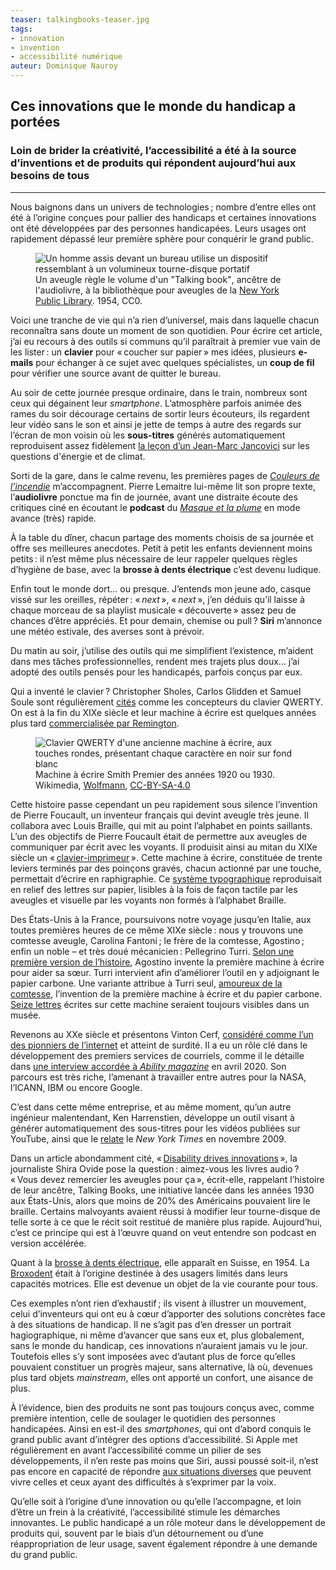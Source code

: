 ```yaml
---
teaser: talkingbooks-teaser.jpg
tags:
- innovation
- invention
- accessibilité numérique
auteur: Dominique Nauroy
---
```

<h2>Ces innovations que le monde du handicap a portées</h2>
<h3>Loin de brider la créativité, l’accessibilité a été à la source d’inventions et de produits qui répondent aujourd’hui aux besoins de tous</h3>
<hr>
<div class="intro">
    <p>Nous baignons dans un univers de technologies&#8239;; nombre d’entre elles ont été à l’origine conçues pour pallier des handicaps et certaines innovations ont été développées par des personnes handicapées. Leurs usages ont rapidement dépassé leur première sphère pour conquérir le grand public.</p>
</div>
<figure class="pic">
    <img src="../../../../content/news/img/talkingbooks.jpg" alt="Un homme assis devant un bureau utilise un dispositif ressemblant à un volumineux tourne-disque portatif">
    <figcaption>Un aveugle règle le volume d'un <span lang="en">"Talking book"</span>, ancêtre de l'audiolivre, à la bibliothèque pour aveugles de la <a lang="en" href="https://digitalcollections.nypl.org/items/510d47df-e34d-a3d9-e040-e00a18064a99">New York Public Library</a>. 1954, CC0.</figcaption>
</figure>
<p>Voici une tranche de vie qui n’a rien d’universel, mais dans laquelle chacun reconnaîtra sans doute un moment de son quotidien. Pour écrire cet article, j’ai eu recours à des outils si communs qu’il paraîtrait à premier vue vain de les lister&#8239;: un <strong>clavier</strong> pour «&#8239;coucher sur papier&#8239;» mes idées, plusieurs <strong>e-mails</strong> pour échanger à ce sujet avec quelques spécialistes, un <strong>coup de fil</strong> pour vérifier une source avant de quitter le bureau.</p>
<p>Au soir de cette journée presque ordinaire, dans le train, nombreux sont ceux qui dégainent leur <i lang="en">smartphone</i>. L’atmosphère parfois animée des rames du soir décourage certains de sortir leurs écouteurs, ils regardent leur vidéo sans le son et ainsi je jette de temps à autre des regards sur l’écran de mon voisin où les <strong>sous-titres</strong> générés automatiquement reproduisent assez fidèlement <a href="https://www.youtube.com/watch?v=FMGb4Wb0gO0">la leçon d’un Jean-Marc Jancovici</a> sur les questions d'énergie et de climat.</p>
<p>Sorti de la gare, dans le calme revenu, les premières pages de <cite><a href="https://www.audible.fr/pd/Couleurs-de-lincendie-Livre-Audio/B078GR1M1M">Couleurs de l’incendie</a></cite> m’accompagnent. Pierre Lemaitre lui-même lit son propre texte, l’<strong>audiolivre</strong> ponctue ma fin de journée, avant une distraite écoute des critiques ciné en écoutant le <strong>podcast</strong> du <cite><a href="https://www.radiofrance.fr/franceinter/podcasts/le-masque-et-la-plume">Masque et la plume</a></cite> en mode avance (très) rapide.</p>
<p>À la table du dîner, chacun partage des moments choisis de sa journée et offre ses meilleures anecdotes. Petit à petit les enfants deviennent moins petits&#8239;: il n’est même plus nécessaire de leur rappeler quelques règles d’hygiène de base, avec la <strong>brosse à dents électrique</strong> c’est devenu ludique.</p>
<p>Enfin tout le monde dort... ou presque. J’entends mon jeune ado, casque vissé sur les oreilles, répéter&#8239;: «&#8239;<i lang="en">next</i>&#8239;», «&#8239;<i lang="en">next</i>&#8239;», j’en déduis qu’il laisse à chaque morceau de sa playlist musicale «&#8239;découverte&#8239;» assez peu de chances d’être appréciés. Et pour demain, chemise ou pull&#8239;? <strong>Siri</strong> m’annonce une météo estivale, des averses sont à prévoir.</p>
<p>Du matin au soir, j’utilise des outils qui me simplifient l’existence, m’aident dans mes tâches professionnelles, rendent mes trajets plus doux... j’ai adopté des outils pensés pour les handicapés, parfois conçus par eux.</p>
<p>Qui a inventé le clavier&#8239;? Christopher Sholes, Carlos Glidden et Samuel Soule sont régulièrement <a href="https://history-computer.com/modern-computer-keyboard/">cités</a> comme les concepteurs du clavier QWERTY. On est à la fin du XIXe siècle et leur machine à écrire est quelques années plus tard <a href="https://en.wikipedia.org/wiki/Sholes_and_Glidden_typewriter">commercialisée par Remington</a>.</p>
<figure class="pic">
    <img src="../../../../content/news/img/vintage-typewriter.jpg" alt="Clavier QWERTY d'une ancienne machine à écrire, aux touches rondes, présentant chaque caractère en noir sur fond blanc">
    <figcaption>Machine à écrire Smith Premier des années 1920 ou 1930. Wikimedia, <a href="https://commons.wikimedia.org/wiki/File:SMITH_PREMIER_vintage_typewriter_1920-30s_wide_carriage_dusty_worn_without_ribbon_Danish_Norwegian_keys_Gammel_skrivemaskin_levert_av_J%C3%B8rgen_S._Lien_Kontormaskiner_Bergen_%28Odda_skole_2022%29_IMG_1014.jpg">Wolfmann</a>, <a href="https://commons.wikimedia.org/wiki/Category:CC-BY-SA-4.0">CC-BY-SA-4.0</a></figcaption>
</figure>
<p>Cette histoire passe cependant un peu rapidement sous silence l’invention de Pierre Foucault, un inventeur français qui devint aveugle très jeune. Il collabora avec Louis Braille, qui mit au point l’alphabet en points saillants. L’un des objectifs de Pierre Foucault était de permettre aux aveugles de communiquer par écrit avec les voyants. Il produisit ainsi au mitan du XIXe siècle un «&#8239;<a href="http://fondationdutoucher.org/histoire-du-clavier-alphanumerique-une-ergonomie-a-laveugle/">clavier-imprimeur</a>&#8239;». Cette machine à écrire, constituée de trente leviers terminés par des poinçons gravés, chacun actionné par une touche, permettait d’écrire en raphigraphie. Ce <a href="https://gallica.bnf.fr/blog/12102020/histoire-de-la-machine-ecrire">système typographique</a> reproduisait en relief des lettres sur papier, lisibles à la fois de façon tactile par les aveugles et visuelle par les voyants non formés à l’alphabet Braille.</p>
<p>Des États-Unis à la France, poursuivons notre voyage jusqu’en Italie, aux toutes premières heures de ce même XIXe siècle&#8239;: nous y trouvons une comtesse aveugle, Carolina Fantoni&#8239;; le frère de la comtesse, Agostino&#8239;; enfin un noble – et très doué mécanicien&#8239;: Pellegrino Turri. <a href="https://blog.lib.uiowa.edu/eng/new-exhibit-on-the-history-of-the-typewriter/">Selon une première version de l’histoire</a>, Agostino invente la première machine à écrire pour aider sa sœur. Turri intervient afin d’améliorer l’outil en y adjoignant le papier carbone. Une variante attribue à Turri seul, <a href="http://www.computer-timeline.com/timeline/henry-mill/">amoureux de la comtesse</a>, l’invention de la première machine à écrire et du papier carbone. <a href="http://www.computer-timeline.com/timeline/henry-mill/">Seize lettres</a> écrites sur cette machine seraient toujours visibles dans un musée.</p>
<p>Revenons au XXe siècle et présentons Vinton Cerf, <a href="https://www.internethalloffame.org/vint-cerf/">considéré comme l’un des pionniers de l’internet</a> et atteint de surdité. Il a eu un rôle clé dans le développement des premiers services de courriels, comme il le détaille dans <a href="https://www.internethalloffame.org/vint-cerf/">une interview accordée à <i lang="en">Ability magazine</i></a> en avril 2020. Son parcours est très riche, l’amenant à travailler entre autres pour la NASA, l’ICANN, IBM ou encore <span lang="en">Google</span>.</p>
<p>C’est dans cette même entreprise, et au même moment, qu’un autre ingénieur malentendant, Ken Harrenstien, développe un outil visant à générer automatiquement des sous-titres pour les vidéos publiées sur <span lang="en">YouTube</span>, ainsi que le <a href="https://www.nytimes.com/2009/11/20/technology/internet/20google.html">relate</a> le <i lang="en">New York Times</i> en novembre 2009.</p>
<p>Dans un article abondamment cité, «&#8239;<a lang="en" href="https://www.nytimes.com/2021/10/14/technology/audiobooks-innovation.html">Disability drives innovations</a>&#8239;», la journaliste Shira Ovide pose la question&#8239;: aimez-vous les livres audio&#8239;? «&#8239;Vous devez remercier les aveugles pour ça&#8239;», écrit-elle, rappelant l’histoire de leur ancêtre, <span lang="en">Talking Books</span>, une initiative lancée dans les années 1930 aux États-Unis, alors que moins de 20% des Américains pouvaient lire le braille. Certains malvoyants avaient réussi à modifier leur tourne-disque de telle sorte à ce que le récit soit restitué de manière plus rapide. Aujourd’hui, c’est ce principe qui est à l’œuvre quand on veut entendre son podcast en version accélérée.</p>
<p>Quant à la <a href="https://science.howstuffworks.com/innovation/everyday-innovations/items-invented-people-with-disabilities.htm">brosse à dents électrique</a>, elle apparaît en Suisse, en 1954. La <a href="https://homeaccess.nationalramp.com/news/5-pieces-of-adaptive-technology-with-widespread-appeal/">Broxodent</a> était à l’origine destinée à des usagers limités dans leurs capacités motrices. Elle est devenue un objet de la vie courante pour tous.</p>
<p>Ces exemples n’ont rien d’exhaustif&#8239;; ils visent à illustrer un mouvement, celui d’inventeurs qui ont eu à cœur d’apporter des solutions concrètes face à des situations de handicap. Il ne s’agit pas d’en dresser un portrait hagiographique, ni même d’avancer que sans eux et, plus globalement, sans le monde du handicap, ces innovations n’auraient jamais vu le jour. Toutefois elles s’y sont imposées avec d’autant plus de force qu’elles pouvaient constituer un progrès majeur, sans alternative, là où, devenues plus tard objets <i lang="en">mainstream</i>, elles ont apporté un confort, une aisance de plus.</p>
<p>À l’évidence, bien des produits ne sont pas toujours conçus avec, comme première intention, celle de soulager le quotidien des personnes handicapées. Ainsi en est-il des <i lang="en">smartphones</i>, qui ont d’abord conquis le grand public avant d’intégrer des options d’accessibilité. Si Apple met régulièrement en avant l’accessibilité comme un pilier de ses développements, il n’en reste pas moins que Siri, aussi poussé soit-il, n’est pas encore en capacité de répondre <a href="https://www.boia.org/blog/apples-siri-changed-accessibility-but-no-voice-assistant-is-perfect">aux situations diverses</a> que peuvent vivre celles et ceux ayant des difficultés à s’exprimer par la voix. </p>
<p>Qu’elle soit à l’origine d’une innovation ou qu’elle l’accompagne, et loin d’être un frein à la créativité, l’accessibilité stimule les démarches innovantes. Le public handicapé a un rôle moteur dans le développement de produits qui, souvent par le biais d’un détournement ou d’une réappropriation de leur usage, savent également répondre à une demande du grand public.</p>